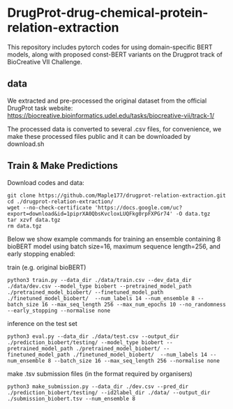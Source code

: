 # DrugProt-drug-chemical-protein-relation-extraction
This repository includes pytorch codes for using domain-specific BERT models, along with proposed const-BERT variants on the Drugprot track of BioCreative VII Challenge.

## data
We extracted and pre-processed the original dataset from the official DrugProt task website:
https://biocreative.bioinformatics.udel.edu/tasks/biocreative-vii/track-1/

The processed data is converted to several .csv files, for convenience, we make these processed files public and it can be downloaded by download.sh 

## Train & Make Predictions
Download codes and data:
```
git clone https://github.com/Maple177/drugprot-relation-extraction.git
cd ./drugprot-relation-extraction/
wget --no-check-certificate 'https://docs.google.com/uc?export=download&id=1piprXA0QbsKvcloxLUQFkg0rpFXPGr74' -O data.tgz
tar xzvf data.tgz
rm data.tgz
```
Below we show example commands for training an ensemble containing 8 bioBERT model using batch size=16, maximum sequence length=256, and early stopping enabled:

train (e.g. original bioBERT) 
```
python3 train.py --data_dir ./data/train.csv --dev_data_dir ./data/dev.csv --model_type biobert --pretrained_model_path ./pretrained_model_biobert/ --finetuned_model_path ./finetuned_model_biobert/  --num_labels 14 --num_ensemble 8 --batch_size 16 --max_seq_length 256 --max_num_epochs 10 --no_randomness --early_stopping --normalise none
```
inference on the test set
```
python3 eval.py --data_dir ./data/test.csv --output_dir ./prediction_biobert/testing/ --model_type biobert --pretrained_model_path ./pretrained_model_biobert/ --finetuned_model_path ./finetuned_model_biobert/  --num_labels 14 --num_ensemble 8 --batch_size 16 --max_seq_length 256 --normalise none
```

make .tsv submission files (in the format required by organisers)
```
python3 make_submission.py --data_dir ./dev.csv --pred_dir ./prediction_biobert/testing/ --id2label_dir ./data/ --output_dir ./submission_biobert.tsv --num_ensemble 8
```

